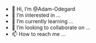 - 👋 Hi, I’m @Adam-Odegard
- 👀 I’m interested in ...
- 🌱 I’m currently learning ...
- 💞️ I’m looking to collaborate on ...
- 📫 How to reach me ...

<!---
Adam-Odegard/Adam-Odegard is a ✨ special ✨ repository because its `README.md` (this file) appears on your GitHub profile.
You can click the Preview link to take a look at your changes.
--->
